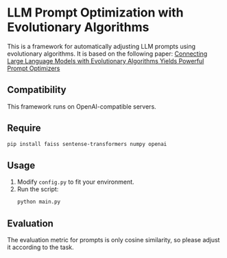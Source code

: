 # LLM Prompt Optimization with Evolutionary Algorithms

This is a framework for automatically adjusting LLM prompts using evolutionary algorithms. It is based on the following paper:
[Connecting Large Language Models with Evolutionary Algorithms Yields Powerful Prompt Optimizers](https://arxiv.org/abs/2309.08532)

## Compatibility
This framework runs on OpenAI-compatible servers.

## Require
   ```sh
   pip install faiss sentense-transformers numpy openai
   ```

## Usage
1. Modify `config.py` to fit your environment.
2. Run the script:
   ```sh
   python main.py
   ```

## Evaluation
The evaluation metric for prompts is only cosine similarity, so please adjust it according to the task.
